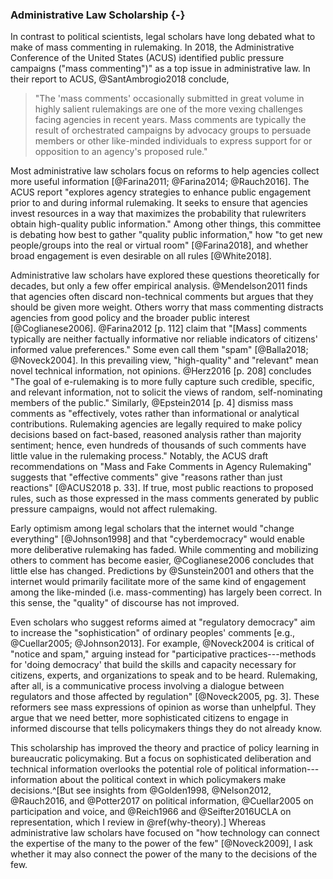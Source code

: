 ### Administrative Law Scholarship {-} 

In contrast to political scientists, legal scholars have long debated
what to make of mass commenting in rulemaking. In 2018, the Administrative Conference of the United States (ACUS)
    identified public pressure campaigns ("mass commenting")" as a top issue in administrative law. In
    their report to ACUS, @SantAmbrogio2018 conclude, 
    
> "The 'mass comments' occasionally submitted in great volume in highly salient
    rulemakings are one of the more vexing challenges facing agencies in
    recent years. Mass comments are typically the result of orchestrated
    campaigns by advocacy groups to persuade members or other
    like-minded individuals to express support for or opposition to an
    agency's proposed rule." 

Most administrative law scholars focus on reforms to
help agencies collect more useful information
[@Farina2011; @Farina2014; @Rauch2016]. The ACUS report "explores agency strategies to enhance public engagement prior to and during informal rulemaking. It seeks to ensure that agencies invest
 resources in a way that maximizes the probability that rulewriters
 obtain high-quality public information."
Among other things, this committee is debating how best to gather
"quality public information," how "to get new people/groups into the
real or virtual room" [@Farina2018], and whether broad engagement is
even desirable on all rules [@White2018].

Administrative law scholars have explored these questions theoretically
for decades, but only a few offer empirical analysis. @Mendelson2011
finds that agencies often discard non-technical comments but argues that
they should be given more weight. Others worry that mass commenting
distracts agencies from good policy and the broader public interest
[@Coglianese2006]. @Farina2012 [p. 112] claim that "[Mass] comments
typically are neither factually informative nor reliable indicators of
citizens' informed value preferences." Some even call them "spam"
[@Balla2018; @Noveck2004]. In this prevailing view, "high-quality" and
"relevant" mean novel technical information, not opinions. @Herz2016 [p.
208] concludes "The goal of e-rulemaking is to more fully capture such
credible, specific, and relevant information, not to solicit the views
of random, self-nominating members of the public." Similarly,
@Epstein2014 [p. 4] dismiss mass comments as "effectively, votes rather
than informational or analytical contributions. Rulemaking agencies are
legally required to make policy decisions based on fact-based, reasoned
analysis rather than majority sentiment; hence, even hundreds of
thousands of such comments have little value in the rulemaking process."
Notably, the ACUS draft recommendations on "Mass and Fake Comments in
Agency Rulemaking" suggests that "effective comments" give "reasons
rather than just reactions" [@ACUS2018 p. 33]. If true, most public
reactions to proposed rules, such as those expressed in the mass comments generated by public pressure campaigns, would not affect rulemaking.

Early optimism among legal scholars that the internet would "change
everything" [@Johnson1998] and that "cyberdemocracy" would enable more
deliberative rulemaking has faded. While commenting and mobilizing
others to comment has become easier, @Coglianese2006 concludes that little
else has changed. Predictions by @Sunstein2001 and others that the internet would primarily
facilitate more of the same kind of engagement among the like-minded
(i.e. mass-commenting)  has largely been correct. In this
sense, the "quality" of discourse has not improved.

Even scholars who suggest reforms aimed at "regulatory democracy" aim to
increase the "sophistication" of ordinary peoples' comments
[e.g., @Cuellar2005; @Johnson2013]. For example, @Noveck2004 is critical of "notice and spam," arguing instead for
"participative practices---methods for 'doing democracy' that build the
skills and capacity necessary for citizens, experts, and organizations
to speak and to be heard. Rulemaking, after all, is a communicative
process involving a dialogue between regulators and those affected by
regulation" [@Noveck2005, pg. 3]. These reformers see mass expressions of opinion as worse than unhelpful. They argue that we need better, more sophisticated citizens to engage in informed discourse that tells policymakers things they do not already know. 

This scholarship has improved the theory and practice of policy learning
in bureaucratic policymaking. But a focus on sophisticated deliberation and technical
information overlooks the potential role of political information---information about the political context in which policymakers make decisions.^[But see insights from @Golden1998, @Nelson2012, @Rauch2016, and
    @Potter2017 on political information, @Cuellar2005 on participation
    and voice, and @Reich1966 and @Seifter2016UCLA on representation,
    which I review in \@ref(why-theory).]
Whereas administrative law scholars have focused on "how technology can
connect the expertise of the many to the power of the few"
[@Noveck2009], I ask whether it may also connect the power of the many
to the decisions of the few.
